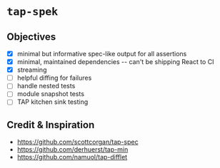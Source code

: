 # `tap-spek`

## Objectives

- [x] minimal but informative spec-like output for all assertions
- [x] minimal, maintained dependencies -- can't be shipping React to CI
- [x] streaming
- [ ] helpful diffing for failures
- [ ] handle nested tests
- [ ] module snapshot tests
- [ ] TAP kitchen sink testing

## Credit & Inspiration

- https://github.com/scottcorgan/tap-spec
- https://github.com/derhuerst/tap-min
- https://github.com/namuol/tap-difflet
